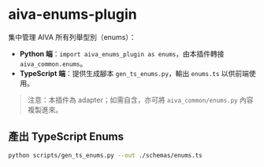 # aiva-enums-plugin

集中管理 AIVA 所有列舉型別（enums）：
- **Python 端**：`import aiva_enums_plugin as enums`，由本插件轉接 `aiva_common.enums`。
- **TypeScript 端**：提供生成腳本 `gen_ts_enums.py`，輸出 `enums.ts` 以供前端使用。

> 注意：本插件為 adapter；如需自含，亦可將 `aiva_common/enums.py` 內容複製進來。

## 產出 TypeScript Enums

```bash
python scripts/gen_ts_enums.py --out ./schemas/enums.ts
```

